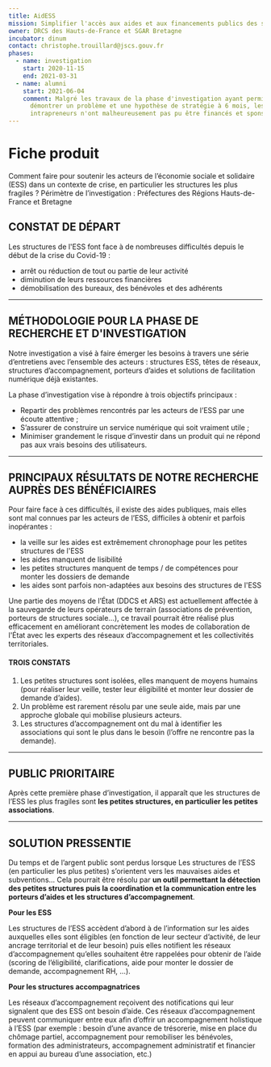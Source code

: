 ```yaml
---
title: AidESS
mission: Simplifier l'accès aux aides et aux financements publics des structures d'Économie Sociale et Solidaire
owner: DRCS des Hauts-de-France et SGAR Bretagne
incubator: dinum
contact: christophe.trouillard@jscs.gouv.fr
phases:
  - name: investigation
    start: 2020-11-15
    end: 2021-03-31
  - name: alumni
    start: 2021-06-04
    comment: Malgré les travaux de la phase d'investigation ayant permis de
      démontrer un problème et une hypothèse de stratégie à 6 mois, les deux
      intrapreneurs n'ont malheureusement pas pu être financés et sponsorisés.
---
```


# Fiche produit

Comment faire pour soutenir les acteurs de l’économie sociale et solidaire (ESS) dans un contexte de crise, en particulier les structures les plus fragiles ?
Périmètre de l’investigation : Préfectures des Régions Hauts-de-France et Bretagne


## CONSTAT DE DÉPART
Les structures de l'ESS font face à de nombreuses difficultés depuis le début de la crise du Covid-19 :
- arrêt ou réduction de tout ou partie de leur activité
- diminution de leurs ressources financières 
- démobilisation des bureaux, des bénévoles et des adhérents


-----------------

## MÉTHODOLOGIE POUR LA PHASE DE RECHERCHE ET D'INVESTIGATION
Notre investigation a visé à faire émerger les besoins à travers une série d’entretiens avec l’ensemble des acteurs : structures ESS, têtes de réseaux, structures d’accompagnement, porteurs d’aides et solutions de facilitation numérique déjà existantes.

La phase d’investigation vise à répondre à trois objectifs principaux :
- Repartir des problèmes rencontrés par les acteurs de l’ESS par une écoute attentive ;
- S’assurer de construire un service numérique qui soit vraiment utile ;
- Minimiser grandement le risque d’investir dans un produit qui ne répond pas aux vrais besoins des utilisateurs.


-----------------

## PRINCIPAUX RÉSULTATS DE NOTRE RECHERCHE AUPRÈS DES BÉNÉFICIAIRES
Pour faire face à ces difficultés, il existe des aides publiques, mais elles sont mal connues par les acteurs de l’ESS, difficiles à obtenir et parfois inopérantes :
- la veille sur les aides est extrêmement chronophage pour les petites structures de l'ESS
- les aides manquent de lisibilité
- les petites structures manquent de temps / de compétences pour monter les dossiers de demande
- les aides sont parfois non-adaptées aux besoins des structures de l'ESS

Une partie des moyens de l’État (DDCS et ARS) est actuellement affectée à la sauvegarde de leurs opérateurs de terrain (associations de prévention, porteurs de structures sociale…), ce travail pourrait être réalisé plus efficacement en améliorant concrètement les modes de collaboration de l'État avec les experts des réseaux d’accompagnement et les collectivités territoriales.

#### TROIS CONSTATS
1. Les petites structures sont isolées, elles manquent de moyens humains (pour réaliser leur veille, tester leur éligibilité et monter leur dossier de demande d’aides).
2. Un problème est rarement résolu par une seule aide, mais par une approche globale qui mobilise plusieurs acteurs.
3. Les structures d’accompagnement ont du mal à identifier les associations qui sont le plus dans le besoin (l’offre ne rencontre pas la demande).


-----------------

## PUBLIC PRIORITAIRE
Après cette première phase d’investigation, il apparaît que les structures de l’ESS les plus fragiles sont **les petites structures, en particulier les petites associations**. 


-----------------

## SOLUTION PRESSENTIE
Du temps et de l’argent public sont perdus lorsque Les structures de l’ESS (en particulier les plus petites) s’orientent vers les mauvaises aides et subventions... Cela pourrait être résolu par **un outil permettant la détection des petites structures puis la coordination et la communication entre les porteurs d’aides et les structures d’accompagnement**.

**Pour les ESS**

Les structures de l’ESS accèdent d’abord à de l’information sur les aides auxquelles elles sont éligibles (en fonction de leur secteur d’activité, de leur ancrage territorial et de leur besoin) puis elles notifient les réseaux d’accompagnement qu’elles souhaitent être rappelées pour obtenir de l’aide (scoring de l’éligibilité, clarifications, aide pour monter le dossier de demande, accompagnement RH, ...).

**Pour les structures accompagnatrices**

Les réseaux d’accompagnement reçoivent des notifications qui leur signalent que des ESS ont besoin d’aide. Ces réseaux d’accompagnement peuvent communiquer entre eux afin d’offrir un accompagnement holistique à l’ESS (par exemple : besoin d’une avance de trésorerie, mise en place du chômage partiel, accompagnement pour remobiliser les bénévoles, formation des administrateurs, accompagnement administratif et financier en appui au bureau d’une association, etc.)



